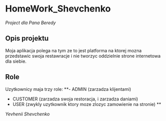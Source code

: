 # HomeWork_Shevchenko
*Project dla Pana Beredy*

## Opis projektu
Moja aplikacja polega na tym ze to jest platforma na ktorej mozna przedstawic swoja restawracje 
i nie tworzyc oddzielnie strone internetowa dla siebie.

## Role
Uzytkownicy maja trzy role: 
**- ADMIN (zarzadza klijentami) 
- CUSTOMER (zarzadza swoja restoracja, i zarzadza daniami) 
- USER (zwykly uzytkownik ktory moze zlozyc zamowienie na stronie) **

*Yevhenii Shevchenko*
